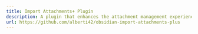 ```yaml
---
title: Import Attachments+ Plugin
description: A plugin that enhances the attachment management experience in Obsidian. It allows you to import, organize, and handle attachments (like images, documents, and other files) seamlessly within your vault.
url: https://github.com/alberti42/obsidian-import-attachments-plus
---
```

